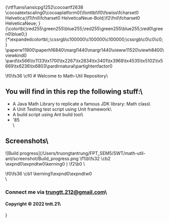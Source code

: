 {\rtf1\ansi\ansicpg1252\cocoartf2638
\cocoatextscaling0\cocoaplatform0{\fonttbl\f0\fswiss\fcharset0 Helvetica;\f1\fnil\fcharset0 HelveticaNeue-Bold;\f2\fnil\fcharset0 HelveticaNeue;
}
{\colortbl;\red255\green255\blue255;\red255\green255\blue255;\red0\green0\blue0;}
{\*\expandedcolortbl;;\cssrgb\c100000\c100000\c100000;\cssrgb\c0\c0\c0;}
\paperw11900\paperh16840\margl1440\margr1440\vieww11520\viewh8400\viewkind0
\pard\tx566\tx1133\tx1700\tx2267\tx2834\tx3401\tx3968\tx4535\tx5102\tx5669\tx6236\tx6803\pardirnatural\partightenfactor0

\f0\fs36 \cf0 # Welcome to Math-Util Repository\
## You will find in this rep the following stuff:\
* A Java Math Library to replicate a famous JDK library: Math class\
* A Unit Testing test script using Unit framework\
* A build script using Ant build tool\
* \'85\
\
## Screenshots\
![Build progress](/Users/truongtantrung/FPT_SEM5/SWT/math-util-ant/screenshot/Build_progress.png
\f1\b\fs32 \cb2 \expnd0\expndtw0\kerning0
)
\f2\b0 \

\f0\fs36 \cb1 \kerning1\expnd0\expndtw0 \
\
### Connect me via trungtt.212@gmail.com\
#### Copyright  &#169; 2022 tntt.21\
}